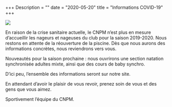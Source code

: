 +++
Description = ""
date = "2020-05-20"
title = "Informations COVID-19"
+++

<img src="/img/cnpmornantais.jpg" class="img-responsive img-center">

En raison de la crise sanitaire actuelle, le CNPM n’est plus en mesure d’accueillir les nageurs et
nageuses du club pour la saison 2019-2020. Nous restons en attente de la réouverture de la
piscine. Dès que nous aurons des informations concrètes, nous reviendrons vers vous.

Nouveautés pour la saison prochaine : nous ouvrirons une section natation synchronisée
adultes mixte, ainsi que des cours de baby synchro.

D’ici peu, l’ensemble des informations seront sur notre site.

En attendant d’avoir le plaisir de vous revoir, prenez soin de vous et des gens que vous aimez.

Sportivement l’équipe du CNPM.



